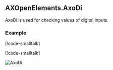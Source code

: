 ## AXOpenElements.AxoDi

AxoDi is used for checking values of digital inputs.

### Example

[!code-smalltalk[](../../../../src/components.elements/app/src/Documentation/DocumentationContext.st?name=AxoDiDeclaration)]

[!code-smalltalk[](../../../../src/components.elements/app/src/Documentation/DocumentationContext.st?name=AxoDoExample)]

![AxoDi](~/images/axodi.gif)